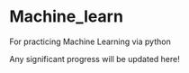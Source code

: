 # Machine_learn
For practicing Machine Learning via python

Any significant progress will be updated here!
